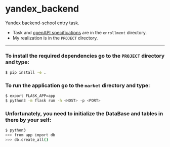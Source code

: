 # yandex_backend
Yandex backend-school entry task.

- Task and [openAPI specifications](https://github.com/50657472-416C6578656576/yandex_backend/blob/master/enrollment/openapi.yaml) are in the `enrollment` directory.
- My realization is in the `PROJECT` directory.

---

### To install the required dependencies go to the `PROJECT` directory and type:
```bash
$ pip install -e .
```


### To run the application go to the `market` directory and type:
```bash
$ export FLASK_APP=app
$ python3 -m flask run -h <HOST> -p <PORT>
```


### Unfortunately, you need to initialize the DataBase and tables in there by your self:
```bash
$ python3
>>> from app import db
>>> db.create_all()
```
